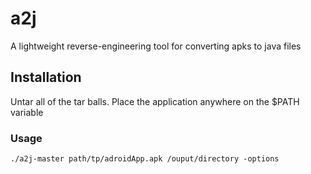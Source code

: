# a2j
A lightweight reverse-engineering tool for converting apks to java files

## Installation  
  Untar all of the tar balls. Place the application anywhere on the $PATH variable

### Usage
  `./a2j-master path/tp/adroidApp.apk /ouput/directory -options`
